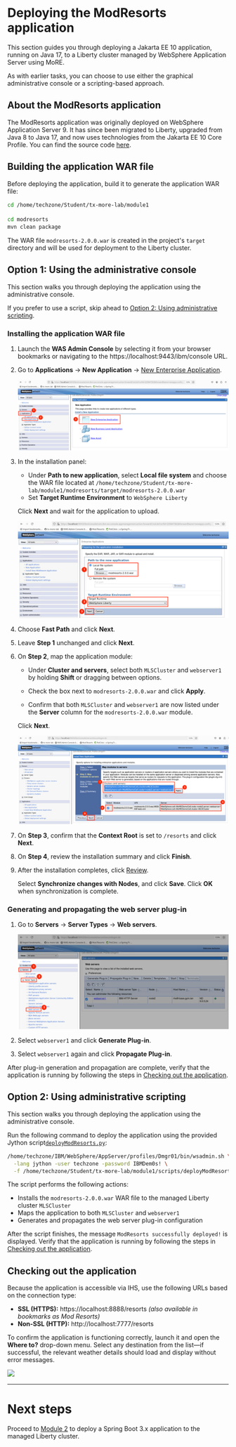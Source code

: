 # Deploying the ModResorts application

This section guides you through deploying a Jakarta EE 10 application, running on Java 17, to a Liberty cluster managed by WebSphere Application Server using MoRE. 

As with earlier tasks, you can choose to use either the graphical administrative console or a scripting-based approach.

## About the ModResorts application

The ModResorts application was originally deployed on WebSphere Application Server 9. It has since been migrated to Liberty, upgraded from Java 8 to Java 17, and now uses technologies from the Jakarta EE 10 Core Profile. You can find the source code [here](https://github.com/IBM/sample-app-mod).

## Building the application WAR file

Before deploying the application, build it to generate the application WAR file:

```sh
cd /home/techzone/Student/tx-more-lab/module1

cd modresorts
mvn clean package
```

The WAR file `modresorts-2.0.0.war` is created in the project's `target` directory and will be used for deployment to the Liberty cluster.

## Option 1: Using the administrative console

This section walks you through deploying the application using the administrative console.

If you prefer to use a script, skip ahead to [Option 2: Using administrative scripting](#option-2-using-administrative-scripting).

### Installing the application WAR file

1. Launch the **WAS Admin Console** by selecting it from your browser bookmarks or navigating to the https://localhost:9443/ibm/console URL.

2. Go to **Applications** &rarr; **New Application** &rarr; <ins>New Enterprise Application</ins>.

   ![](../assets/new-app.png)

3. In the installation panel:

   * Under **Path to new application**, select **Local file system** and choose the WAR file located at `/home/techzone/Student/tx-more-lab/module1/modresorts/target/modresorts-2.0.0.war`
   * Set **Target Runtime Environment** to `WebSphere Liberty`
   
   Click **Next** and wait for the application to upload.

   ![](../assets/module1-new-app-installation.png)

4. Choose **Fast Path** and click **Next**.

5. Leave **Step 1** unchanged and click **Next**.

6. On **Step 2**, map the application module:

   * Under **Cluster and servers**, select both `MLSCluster` and `webserver1` by holding **Shift** or dragging between options.

   * Check the box next to `modresorts-2.0.0.war` and click **Apply**.

   * Confirm that both `MLSCluster` and `webserver1` are now listed under the **Server** column for the `modresorts-2.0.0.war` module.
   
   Click **Next**.

   ![](../assets/module1-map-modules-to-servers.png)

7. On **Step 3**, confirm that the **Context Root** is set to `/resorts` and click **Next**.

8. On **Step 4**, review the installation summary and click **Finish**.

9. After the installation completes, click <ins>Review</ins>. 
   
   Select **Synchronize changes with Nodes**, and click **Save**. Click **OK** when synchronization is complete.

### Generating and propagating the web server plug-in

1. Go to **Servers** &rarr; **Server Types** &rarr; **Web servers**.
   
   ![](../assets/webserver.png)

2. Select `webserver1` and click **Generate Plug-in**.

3. Select `webserver1` again and click **Propagate Plug-in**.

After plug-in generation and propagation are complete, verify that the application is running by following the steps in [Checking out the application](#checking-out-the-application).

## Option 2: Using administrative scripting

This section walks you through deploying the application using the administrative console.

Run the following command to deploy the application using the provided Jython  script[`deployModResorts.py`](module1/scripts/deployModResorts.py):

```sh
/home/techzone/IBM/WebSphere/AppServer/profiles/Dmgr01/bin/wsadmin.sh \
  -lang jython -user techzone -password IBMDem0s! \
  -f /home/techzone/Student/tx-more-lab/module1/scripts/deployModResorts.py
```

The script performs the following actions:

* Installs the `modresorts-2.0.0.war` WAR file to the managed Liberty cluster `MLSCluster`
* Maps the application to both `MLSCluster` and `webserver1`
* Generates and propagates the web server plug-in configuration

After the script finishes, the message `ModResorts successfully deployed!` is displayed. Verify that the application is running by following the steps in [Checking out the application](#checking-out-the-application).

## Checking out the application

Because the application is accessible via IHS, use the following URLs based on the connection type:
* **SSL (HTTPS):** https://localhost:8888/resorts _(also available in bookmarks as Mod Resorts)_
* **Non-SSL (HTTP):** http://localhost:7777/resorts

To confirm the application is functioning correctly, launch it and open the **Where to?** drop-down menu. Select any destination from the list—if successful, the relevant weather details should load and display without error messages.

![](../assets/modresorts.png)

---

# Next steps

Proceed to [Module 2](../module2/README.md) to deploy a Spring Boot 3.x application to the managed Liberty cluster.
